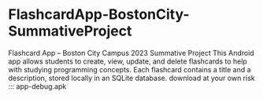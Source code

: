 # FlashcardApp-BostonCity-SummativeProject
Flashcard App – Boston City  Campus 2023 Summative Project This Android app allows students to create, view, update, and delete flashcards to help with studying programming concepts. Each flashcard contains a title and a description, stored locally in an SQLite database.
download at your own risk ::: app-debug.apk

